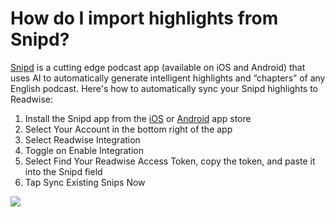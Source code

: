 # How do I import highlights from Snipd?

[Snipd](https://www.snipd.com/) is a cutting edge podcast app (available on iOS and Android) that uses AI to automatically generate intelligent highlights and “chapters” of any English podcast. Here's how to automatically sync your Snipd highlights to Readwise:

1. Install the Snipd app from the [iOS](https://apps.apple.com/us/app/snipd-your-podcast-knowledge/id1557206126) or [Android](https://play.google.com/store/apps/details?id=ai.topicfinder.podcastdiscovery) app store
2. Select Your Account in the bottom right of the app
3. Select Readwise Integration
4. Toggle on Enable Integration
5. Select Find Your Readwise Access Token, copy the token, and paste it into the Snipd field &#x20;
6. Tap Sync Existing Snips Now

![](https://d33v4339jhl8k0.cloudfront.net/docs/assets/5eb8cc86042863474d1a75fd/images/613f7c3a6c65aa15b87d9bf2/file-3ZU3n2UFhH.gif)
